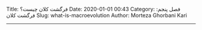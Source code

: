 Title: فرگشت کلان چیست؟
Date: 2020-01-01 00:43
Category: فصل پنجم: فرگشت کلان
Slug: what-is-macroevolution
Author: Morteza Ghorbani Kari

------
